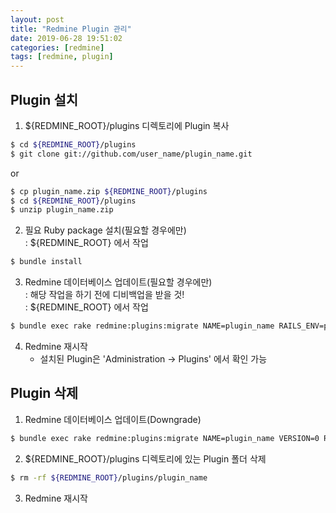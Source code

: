 ```yaml
---
layout: post
title: "Redmine Plugin 관리"
date: 2019-06-28 19:51:02
categories: [redmine]
tags: [redmine, plugin]
---
```


## Plugin 설치
1. ${REDMINE_ROOT}/plugins 디렉토리에 Plugin 복사
```bash
$ cd ${REDMINE_ROOT}/plugins
$ git clone git://github.com/user_name/plugin_name.git
```
or
```bash
$ cp plugin_name.zip ${REDMINE_ROOT}/plugins
$ cd ${REDMINE_ROOT}/plugins
$ unzip plugin_name.zip
```

2. 필요 Ruby package 설치(필요할 경우에만)  
: ${REDMINE_ROOT} 에서 작업
```bash
$ bundle install
```

3. Redmine 데이터베이스 업데이트(필요할 경우에만)  
: 해당 작업을 하기 전에 디비백업을 받을 것!  
: ${REDMINE_ROOT} 에서 작업
```bash
$ bundle exec rake redmine:plugins:migrate NAME=plugin_name RAILS_ENV=production
```

4. Redmine 재시작
    - 설치된 Plugin은 'Administration -> Plugins' 에서 확인 가능

## Plugin 삭제
1. Redmine 데이터베이스 업데이트(Downgrade)
```bash
$ bundle exec rake redmine:plugins:migrate NAME=plugin_name VERSION=0 RAILS_ENV=production
```

2. ${REDMINE_ROOT}/plugins 디렉토리에 있는 Plugin 폴더 삭제  
```bash
$ rm -rf ${REDMINE_ROOT}/plugins/plugin_name
```

3. Redmine 재시작
